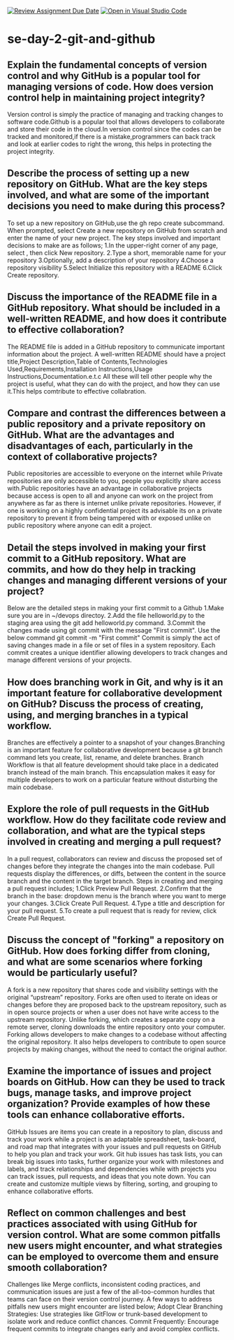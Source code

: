 [![Review Assignment Due Date](https://classroom.github.com/assets/deadline-readme-button-22041afd0340ce965d47ae6ef1cefeee28c7c493a6346c4f15d667ab976d596c.svg)](https://classroom.github.com/a/8wgCKhpZ)
[![Open in Visual Studio Code](https://classroom.github.com/assets/open-in-vscode-2e0aaae1b6195c2367325f4f02e2d04e9abb55f0b24a779b69b11b9e10269abc.svg)](https://classroom.github.com/online_ide?assignment_repo_id=15617724&assignment_repo_type=AssignmentRepo)
# se-day-2-git-and-github
## Explain the fundamental concepts of version control and why GitHub is a popular tool for managing versions of code. How does version control help in maintaining project integrity?
Version control is simply the practice of managing and tracking changes to software code.Github is a popular tool that allows developers to collaborate and store their code in the cloud.In version control since the codes can be tracked and monitored,if there is a mistake,programmers can back track and look at earlier codes to right the wrong, this helps in protecting the project integrity.   

## Describe the process of setting up a new repository on GitHub. What are the key steps involved, and what are some of the important decisions you need to make during this process?
To set up a new repository on GitHub,use the gh repo create subcommand. When prompted, select Create a new repository on GitHub from scratch and enter the name of your new project.
The key steps involved and important decisions to make are as follows;
1.In the upper-right corner of any page, select , then click New repository.
2.Type a short, memorable name for your repository
3.Optionally, add a description of your repository
4.Choose a repository visibility
5.Select Initialize this repository with a README
6.Click Create repository.

## Discuss the importance of the README file in a GitHub repository. What should be included in a well-written README, and how does it contribute to effective collaboration?
The README file is added in a GitHub repository to communicate important information about the project. A well-written README should have a project title,Project Description,Table of Contents,Technologies Used,Requirements,Installation Instructions,Usage Instructions,Documentation.e.t.c All these will tell other people why the project is useful, what they can do with the project, and how they can use it.This helps comtribute to effective collabration.

## Compare and contrast the differences between a public repository and a private repository on GitHub. What are the advantages and disadvantages of each, particularly in the context of collaborative projects?
Public repositories are accessible to everyone on the internet while Private repositories are only accessible to you, people you explicitly share access with.Public repositories have an advantage in collaborative projects because access is open to all and anyone can work on the project from anywhere as far as there is internet unlike private repositories. However, if one is working on a highly confidential project its advisable its on a private repository to prevent it from being tampered with or exposed unlike on public repository where anyone can edit a project.

## Detail the steps involved in making your first commit to a GitHub repository. What are commits, and how do they help in tracking changes and managing different versions of your project?
Below are the detailed steps in making your first commit to a Github
1.Make sure you are in ~/devops directoy.
2.Add the file helloworld.py to the staging area using the git add helloworld.py command.
3.Commit the changes made using git commit with the message "First commit". Use the below command git commit -m "First commit"
Commit is simply the act of saving changes made in a file or set of files in a system repository.
Each commit creates a unique identifier allowing developers to track changes and manage different versions of your projects.

## How does branching work in Git, and why is it an important feature for collaborative development on GitHub? Discuss the process of creating, using, and merging branches in a typical workflow.
Branches are effectively a pointer to a snapshot of your changes.Branching is an important feature for collaborative development because a git branch command lets you create, list, rename, and delete branches.
Branch Workflow is that all feature development should take place in a dedicated branch instead of the main branch. This encapsulation makes it easy for multiple developers to work on a particular feature without disturbing the main codebase.

## Explore the role of pull requests in the GitHub workflow. How do they facilitate code review and collaboration, and what are the typical steps involved in creating and merging a pull request?
In a pull request, collaborators can review and discuss the proposed set of changes before they integrate the changes into the main codebase. Pull requests display the differences, or diffs, between the content in the source branch and the content in the target branch.
Steps in creating and merging a pull request includes;
1.Click Preview Pull Request. 
2.Confirm that the branch in the base: dropdown menu is the branch where you want to merge your changes. 
3.Click Create Pull Request. 
4.Type a title and description for your pull request.
5.To create a pull request that is ready for review, click Create Pull Request.


## Discuss the concept of "forking" a repository on GitHub. How does forking differ from cloning, and what are some scenarios where forking would be particularly useful?
A fork is a new repository that shares code and visibility settings with the original “upstream” repository. Forks are often used to iterate on ideas or changes before they are proposed back to the upstream repository, such as in open source projects or when a user does not have write access to the upstream repository.
Unlike forking, which creates a separate copy on a remote server, cloning downloads the entire repository onto your computer. Forking allows developers to make changes to a codebase without affecting the original repository. It also helps developers to contribute to open source projects by making changes, without the need to contact the original author.

## Examine the importance of issues and project boards on GitHub. How can they be used to track bugs, manage tasks, and improve project organization? Provide examples of how these tools can enhance collaborative efforts.
GitHub Issues are items you can create in a repository to plan, discuss and track your work while a project is an adaptable spreadsheet, task-board, and road map that integrates with your issues and pull requests on GitHub to help you plan and track your work.
Git hub issues has task lists, you can break big issues into tasks, further organize your work with milestones and labels, and track relationships and dependencies while with projects you can track issues, pull requests, and ideas that you note down. You can create and customize multiple views by filtering, sorting, and grouping to enhance collaborative efforts.

## Reflect on common challenges and best practices associated with using GitHub for version control. What are some common pitfalls new users might encounter, and what strategies can be employed to overcome them and ensure smooth collaboration?
Challenges like Merge conflicts, inconsistent coding practices, and communication issues are just a few of the all-too-common hurdles that teams can face on their version control journey.
A few ways to address pitfalls new users might encounter are listed below;
Adopt Clear Branching Strategies: Use strategies like GitFlow or trunk-based development to isolate work and reduce conflict chances.
Commit Frequently: Encourage frequent commits to integrate changes early and avoid complex conflicts.
